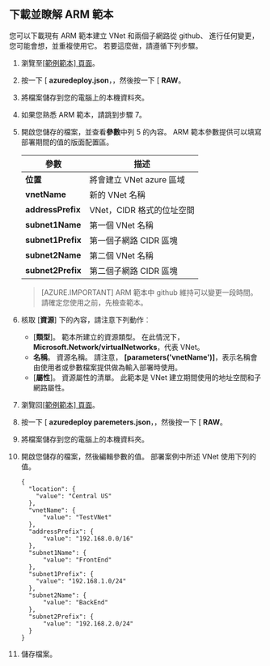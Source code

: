 ## <a name="download-and-understand-the-arm-template"></a>下載並瞭解 ARM 範本

您可以下載現有 ARM 範本建立 VNet 和兩個子網路從 github、 進行任何變更，您可能會想，並重複使用它。 若要這麼做，請遵循下列步驟。

1. 瀏覽至[[範例範本] 頁面](https://github.com/Azure/azure-quickstart-templates/tree/master/101-vnet-two-subnets)。
2. 按一下 [ **azuredeploy.json**，，然後按一下 [ **RAW**。
3. 將檔案儲存到您的電腦上的本機資料夾。
4. 如果您熟悉 ARM 範本，請跳到步驟 7。
5. 開啟您儲存的檔案，並查看**參數**中列 5 的內容。 ARM 範本參數提供可以填寫部署期間的值的版面配置區。

    | 參數 | 描述 |
    |---|---|
    | **位置** | 將會建立 VNet azure 區域 |
    | **vnetName** | 新的 VNet 名稱 |
    | **addressPrefix** | VNet，CIDR 格式的位址空間 |
    | **subnet1Name** | 第一個 VNet 名稱 |
    | **subnet1Prefix** | 第一個子網路 CIDR 區塊 |
    | **subnet2Name** | 第二個 VNet 名稱 |
    | **subnet2Prefix** | 第二個子網路 CIDR 區塊 |

    >[AZURE.IMPORTANT] ARM 範本中 github 維持可以變更一段時間。 請確定您使用之前，先檢查範本。
    
6. 核取 [**資源**] 下的內容，請注意下列動作︰

    - [**類型**]。 範本所建立的資源類型。 在此情況下， **Microsoft.Network/virtualNetworks**，代表 VNet。
    - **名稱**。 資源名稱。 請注意， **[parameters('vnetName')]**，表示名稱會由使用者或參數檔案提供做為輸入部署時使用。
    - [**屬性**]。 資源屬性的清單。 此範本是 VNet 建立期間使用的地址空間和子網路屬性。

7. 瀏覽回[[範例範本] 頁面](https://github.com/Azure/azure-quickstart-templates/tree/master/101-vnet-two-subnets)。
8. 按一下 [ **azuredeploy paremeters.json**，，然後按一下 [ **RAW**。
9. 將檔案儲存到您的電腦上的本機資料夾。
10. 開啟您儲存的檔案，然後編輯參數的值。 部署案例中所述 VNet 使用下列的值。

        {
          "location": {
            "value": "Central US"
          },
          "vnetName": {
              "value": "TestVNet"
          },
          "addressPrefix": {
              "value": "192.168.0.0/16"
          },
          "subnet1Name": {
              "value": "FrontEnd"
          },
          "subnet1Prefix": {
            "value": "192.168.1.0/24"
          },
          "subnet2Name": {
              "value": "BackEnd"
          },
          "subnet2Prefix": {
              "value": "192.168.2.0/24"
          }
        }

11. 儲存檔案。
  